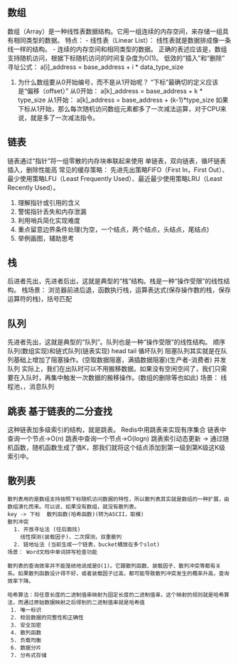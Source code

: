 ## 数组
  数组（Array）是一种线性表数据结构。它用一组连续的内存空间，来存储一组具有相同类型的数据。
  特点： 
    - 线性表（Linear List）： 线性表就是数据排成像一条线一样的结构。
    - 连续的内存空间和相同类型的数据。
  正确的表述应该是，数组支持随机访问，根据下标随机访问的时间复杂度为O(1)。
  低效的“插入”和“删除”
  寻址公式： a[i]_address = base_address + i * data_type_size
  1. 为什么数组要从0开始编号，而不是从1开始呢？
    “下标”最确切的定义应该是“偏移（offset）”
    从0开始： a[k]_address = base_address + k * type_size
    从1开始： a[k]_address = base_address + (k-1)*type_size
    如果下标从1开始，那么每次随机访问数组元素都多了一次减法运算，对于CPU来说，就是多了一次减法指令。


## 链表
  链表通过“指针”将一组零散的内存块串联起来使用
  单链表，双向链表，循坏链表
  插入，删除性能高
  常见的缓存策略：
    先进先出策略FIFO（First In，First Out）、最少使用策略LFU（Least Frequently Used）、最近最少使用策略LRU（Least Recently Used）。
  1. 理解指针或引用的含义
  2. 警惕指针丢失和内存泄漏
  3. 利用哨兵简化实现难度
  4. 重点留意边界条件处理(为空，一个结点，两个结点，头结点，尾结点)
  5. 举例画图，辅助思考


## 栈
  后进者先出，先进者后出，这就是典型的“栈”结构。栈是一种“操作受限”的线性结构。
  栈场景：
    浏览器前进后退，函数执行栈，运算表达式(保存操作数的栈，保存运算符的栈)，括号匹配


## 队列
  先进者先出，这就是典型的“队列”。队列也是一种“操作受限”的线性结构。
  顺序队列(数组实现)和链式队列(链表实现)
  head   tail   循坏队列
  阻塞队列其实就是在队列基础上增加了阻塞操作。(空取数据阻塞，满插数据阻塞)(生产者-消费者)
  并发队列
  实际上，我们在出队时可以不用搬移数据。如果没有空闲空间了，我们只需要在入队时，再集中触发一次数据的搬移操作。(数组的删除等也如此)
  场景： 线程池，，消息队列

## 跳表  基于链表的二分查找
  这种链表加多级索引的结构，就是跳表。
  Redis中用跳表来实现有序集合
  链表中查询一个节点->O(n)
  跳表中查询一个节点->O(logn)
  跳表索引动态更新 -> 通过随机函数，随机函数生成了值K，那我们就将这个结点添加到第一级到第K级这K级索引中。


  ## 散列表
    散列表用的是数组支持按照下标随机访问数据的特性，所以散列表其实就是数组的一种扩展，由数组演化而来。可以说，如果没有数组，就没有散列表。
    key -> 下标  散列函数(哈希函数)(转为ASCII，取模)
    散列冲突
      1. 开放寻址法 (往后面找)
        线性探测(装载因子)，二次探测，双重散列
      2. 链地址法 (当前生成一个链表，bucket桶放在多个slot)
    场景： Word文档中单词拼写检查功能

    散列表的查询效率并不能笼统地说成是O(1)。它跟散列函数、装载因子、散列冲突等都有关系。如果散列函数设计得不好，或者装载因子过高，都可能导致散列冲突发生的概率升高，查询效率下降。

    哈希算法：将任意长度的二进制值串映射为固定长度的二进制值串，这个映射的规则就是哈希算法，而通过原始数据映射之后得到的二进制值串就是哈希值
     1. 唯一标识
     2. 校验数据的完整性和正确性
     3. 安全加密
     4. 散列函数
     5. 负载均衡
     6. 数据分片
     7. 分布式存储
